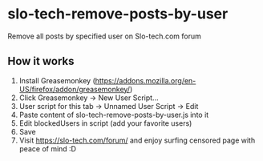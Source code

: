 # slo-tech-remove-posts-by-user
Remove all posts by specified user on Slo-tech.com forum

How it works
------------
1. Install Greasemonkey (https://addons.mozilla.org/en-US/firefox/addon/greasemonkey/)
2. Click Greasemonkey -> New User Script...
3. User script for this tab -> Unnamed User Script -> Edit
4. Paste content of slo-tech-remove-posts-by-user.js into it
5. Edit blockedUsers in script (add your favorite users)
6. Save
7. Visit https://slo-tech.com/forum/ and enjoy surfing censored page with peace of mind :D
